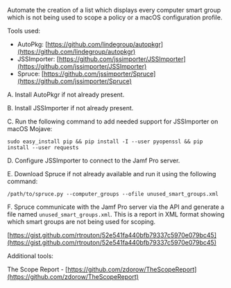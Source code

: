 Automate the creation of a list which displays every computer smart group which is not being used to scope a policy or a macOS configuration profile.

Tools used:

* AutoPkg: [https://github.com/lindegroup/autopkgr](https://github.com/lindegroup/autopkgr)
* JSSImporter: [https://github.com/jssimporter/JSSImporter](https://github.com/jssimporter/JSSImporter)
* Spruce: [https://github.com/jssimporter/Spruce](https://github.com/jssimporter/Spruce)

A. Install AutoPkgr if not already present.

B. Install JSSImporter if not already present.

C. Run the following command to add needed support for JSSImporter on macOS Mojave:

`sudo easy_install pip && pip install -I --user pyopenssl && pip install --user requests`

D. Configure JSSImporter to connect to the Jamf Pro server.

E. Download Spruce if not already available and run it using the following command:

`/path/to/spruce.py --computer_groups --ofile unused_smart_groups.xml`

F. Spruce communicate with the Jamf Pro server via the API and generate a file named `unused_smart_groups.xml`. This is a report in XML format showing which smart groups are not being used for scoping.

[https://gist.github.com/rtrouton/52e541fa440bfb79337c5970e079bc45](https://gist.github.com/rtrouton/52e541fa440bfb79337c5970e079bc45)

Additional tools:

The Scope Report - [https://github.com/zdorow/TheScopeReport](https://github.com/zdorow/TheScopeReport)